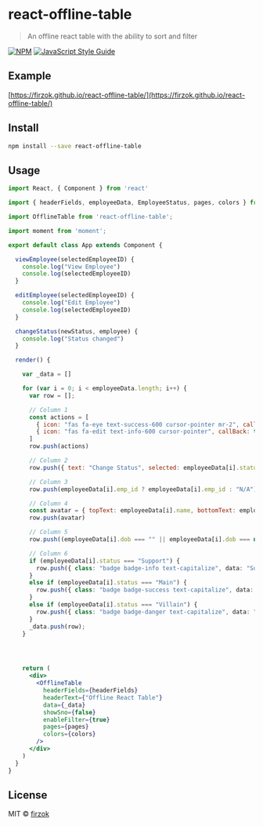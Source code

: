 # react-offline-table

> An offline react table with the ability to sort and filter

[![NPM](https://img.shields.io/npm/v/react-offline-table.svg)](https://www.npmjs.com/package/react-offline-table) [![JavaScript Style Guide](https://img.shields.io/badge/code_style-standard-brightgreen.svg)](https://standardjs.com)

## Example


[https://firzok.github.io/react-offline-table/](https://firzok.github.io/react-offline-table/)


## Install

```bash
npm install --save react-offline-table
```

## Usage

```jsx
import React, { Component } from 'react'

import { headerFields, employeeData, EmployeeStatus, pages, colors } from './static_lists';

import OfflineTable from 'react-offline-table';

import moment from 'moment';

export default class App extends Component {

  viewEmployee(selectedEmployeeID) {
    console.log("View Employee")
    console.log(selectedEmployeeID)
  }

  editEmployee(selectedEmployeeID) {
    console.log("Edit Employee")
    console.log(selectedEmployeeID)
  }

  changeStatus(newStatus, employee) {
    console.log("Status changed")
  }

  render() {

    var _data = []

    for (var i = 0; i < employeeData.length; i++) {
      var row = [];

      // Column 1
      const actions = [
        { icon: "fas fa-eye text-success-600 cursor-pointer mr-2", callBack: this.viewEmployee.bind(this, employeeData[i].emp_id) },
        { icon: "fas fa-edit text-info-600 cursor-pointer", callBack: this.editEmployee.bind(this, employeeData[i].emp_id) }
      ]
      row.push(actions)

      // Column 2
      row.push({ text: "Change Status", selected: employeeData[i].status, options: EmployeeStatus, onClick: this.changeStatus, onClickArg: employeeData[i] })

      // Column 3
      row.push(employeeData[i].emp_id ? employeeData[i].emp_id : "N/A");

      // Column 4
      const avatar = { topText: employeeData[i].name, bottomText: employeeData[i].played_by, picture: employeeData[i].profile_picture };
      row.push(avatar)

      // Column 5
      row.push((employeeData[i].dob === "" || employeeData[i].dob === null) ? 'N/A' : moment(employeeData[i].dob).format("YYYY-MM-DD"));

      // Column 6
      if (employeeData[i].status === "Support") {
        row.push({ class: "badge badge-info text-capitalize", data: "Support" });
      }
      else if (employeeData[i].status === "Main") {
        row.push({ class: "badge badge-success text-capitalize", data: "Main" });
      }
      else if (employeeData[i].status === "Villain") {
        row.push({ class: "badge badge-danger text-capitalize", data: "Villain" });
      }
      _data.push(row);
    }




    return (
      <div>
        <OfflineTable
          headerFields={headerFields}
          headerText={"Offline React Table"}
          data={_data}
          showSno={false}
          enableFilter={true}
          pages={pages}
          colors={colors}
        />
      </div>
    )
  }
}


```




## License

MIT © [firzok](https://github.com/firzok)
